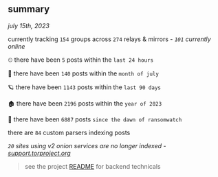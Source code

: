 
## summary
_july 15th, 2023_

currently tracking `154` groups across `274` relays & mirrors - _`101` currently online_

⏲ there have been `5` posts within the `last 24 hours`

🦈 there have been `140` posts within the `month of july`

🪐 there have been `1143` posts within the `last 90 days`

🏚 there have been `2196` posts within the `year of 2023`

🦕 there have been `6887` posts `since the dawn of ransomwatch`

there are `84` custom parsers indexing posts

_`20` sites using v2 onion services are no longer indexed - [support.torproject.org](https://support.torproject.org/onionservices/v2-deprecation/)_

> see the project [README](https://github.com/joshhighet/ransomwatch#ransomwatch--) for backend technicals
